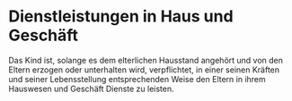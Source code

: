 # Dienstleistungen in Haus und Geschäft

Das Kind ist, solange es dem elterlichen Hausstand angehört und von den Eltern erzogen oder unterhalten wird, verpflichtet, in einer seinen Kräften und seiner Lebensstellung entsprechenden Weise den Eltern in ihrem Hauswesen und Geschäft Dienste zu leisten. 

